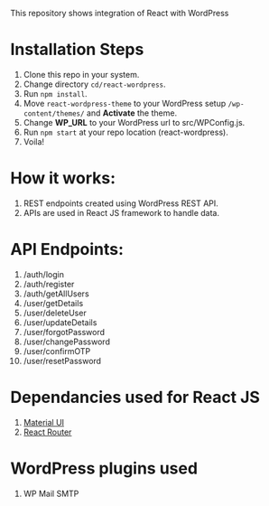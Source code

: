 This repository shows integration of React with WordPress

# Installation Steps

1. Clone this repo in your system.
2. Change directory `cd/react-wordpress`.
3. Run `npm install`.
4. Move `react-wordpress-theme` to your WordPress setup `/wp-content/themes/` and **Activate** the theme.
5. Change **WP_URL** to your WordPress url to src/WPConfig.js.
6. Run `npm start` at your repo location (react-wordpress).
7. Voila! 

# How it works:

1. REST endpoints created using WordPress REST API.
2. APIs are used in React JS framework to handle data.

# API Endpoints:

1. /auth/login
2. /auth/register
3. /auth/getAllUsers
4. /user/getDetails
5. /user/deleteUser
6. /user/updateDetails
7. /user/forgotPassword
8. /user/changePassword
9. /user/confirmOTP
10. /user/resetPassword

# Dependancies used for React JS

1. [Material UI](https://mui.com)
2. [React Router](https://reactrouter.com/en/main)

# WordPress plugins used
1. WP Mail SMTP
